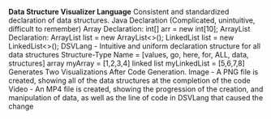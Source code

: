 **Data Structure Visualizer Language**
Consistent and standardized declaration of data structures.
Java Declaration (Complicated, unintuitive, difficult to remember)
Array Declaration: int[] arr = new int[10];
ArrayList Declaration: ArrayList<Integer> list = new ArrayList<>();
LinkedList<Integer> list = new LinkedList<>();
DSVLang - Intuitive and uniform declaration structure for all data structures
Structure-Type Name = [values, go, here, for, ALL, data, structures]
array myArray = [1,2,3,4]
linked list myLinkedList = [5,6,7,8]
Generates Two Visualizations After Code Generation.
Image - A PNG file is created, showing all of the data structures at the completion of the code
Video - An MP4 file is created, showing the progression of the creation, and manipulation of data, as well as the line of code in DSVLang that caused the change

